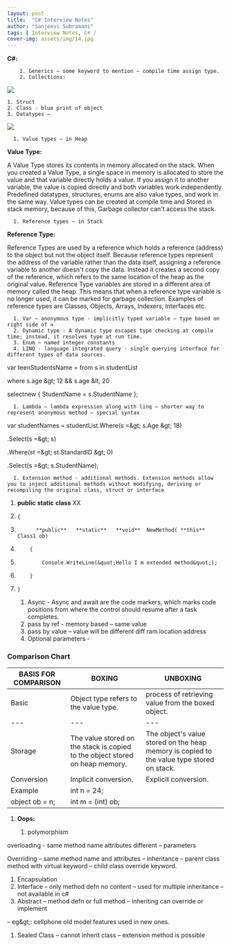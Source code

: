 ```yaml
---
layout: post
title:  "C# Interview Notes"
author: "Sanjeevi Subramani"
tags: [ Interview Notes, C# ]
cover-img: assets/img/14.jpg
---
```

**C#:**

        1. Generics – some keyword to mention – compile time assign type.
        2. Collections:

![](RackMultipart20201224-4-qpset7_html_e550c86b39adad5c.png)

    1. Struct
    2. Class - blue print of object
    3. Datatypes –

![](RackMultipart20201224-4-qpset7_html_1767f2a885fdc1d.png)

      1. Value types – in Heap

**Value Type:**

A Value Type stores its contents in memory allocated on the stack. When you created a Value Type, a single space in memory is allocated to store the value and that variable directly holds a value. If you assign it to another variable, the value is copied directly and both variables work independently. Predefined datatypes, structures, enums are also value types, and work in the same way. Value types can be created at compile time and Stored in stack memory, because of this, Garbage collector can&#39;t access the stack.

      1. Reference types – in Stack

**Reference Type:**

Reference Types are used by a reference which holds a reference (address) to the object but not the object itself. Because reference types represent the address of the variable rather than the data itself, assigning a reference variable to another doesn&#39;t copy the data. Instead it creates a second copy of the reference, which refers to the same location of the heap as the original value. Reference Type variables are stored in a different area of memory called the heap. This means that when a reference type variable is no longer used, it can be marked for garbage collection. Examples of reference types are Classes, Objects, Arrays, Indexers, Interfaces etc.

      1. Var – anonymous type - implicitly typed variable – type based on right side of =
      2. Dynamic type - A dynamic type escapes type checking at compile time; instead, it resolves type at run time.
      3. Enum – named integer constants
      4. LINQ - language integrated query - single querying interface for different types of data sources.

var teenStudentsName = from s in studentList

where s.age \&gt; 12 &amp;&amp; s.age \&lt; 20

selectnew { StudentName = s.StudentName };

      1. Lambda – lambda expression along with linq – shorter way to represent anonymous method – special syntax

var studentNames = studentList.Where(s =\&gt; s.Age \&gt; 18)

.Select(s =\&gt; s)

.Where(st =\&gt; st.StandardID \&gt; 0)

.Select(s =\&gt; s.StudentName);

      1. Extension method - additional methods. Extension methods allow you to inject additional methods without modifying, deriving or recompiling the original class, struct or interface

1.   **public**   **static**   **class**  XX
2.     {
3.           **public**   **static**   **void**  NewMethod( **this**  Class1 ob)
4.         {
5.             Console.WriteLine(&quot;Hello I m extended method&quot;);
6.         }
7.     }

      1. Async - Async and await are the code markers, which marks code positions from where the control should resume after a task completes.
      2. pass by ref - memory based – same value
      3. pass by value – value will be different diff ram location address
      4. Optional parameters -

### **Comparison Chart**

| **BASIS FOR COMPARISON** | **BOXING** | **UNBOXING** |
| --- | --- | --- |
| Basic | Object type refers to the value type. | process of retrieving value from the boxed object. |
| --- | --- | --- |
| Storage | The value stored on the stack is copied to the object stored on heap memory. | The object&#39;s value stored on the heap memory is copied to the value type stored on stack. |
| Conversion | Implicit conversion. | Explicit conversion. |
| Example | int n = 24;
 object ob = n; | int m = (int) ob; |

1. **Oops:**

    1. polymorphism

overloading - same method name attributes different – parameters

Overriding – same method name and attributes – inheritance – parent class method with virtual keyword – child class override keyword.

  1. Encapsulation
  2. Interface – only method defn no content – used for multiple inheritance – not available in c#
  3. Abstract – method defn or full method – inheriting can override or implement

– eg\&gt;: cellphone old model features used in new ones.

  1. Sealed Class – cannot inherit class – extension method is possible